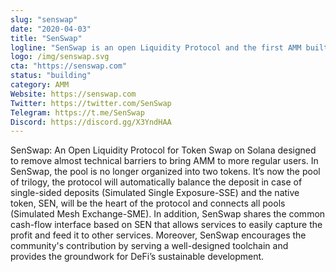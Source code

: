 ```yaml
---
slug: "senswap"
date: "2020-04-03"
title: "SenSwap"
logline: "SenSwap is an open Liquidity Protocol and the first AMM built on Serum and Solana."
logo: /img/senswap.svg
cta: "https://senswap.com"
status: "building"
category: AMM
Website: https://senswap.com
Twitter: https://twitter.com/SenSwap
Telegram: https://t.me/SenSwap
Discord: https://discord.gg/X3YndHAA
---
```

SenSwap: An Open Liquidity Protocol for Token Swap on Solana designed to remove almost technical barriers to bring AMM to more regular users. In SenSwap, the pool is no longer organized into two tokens. It’s now the pool of trilogy, the protocol will automatically balance the deposit in case of single-sided deposits (Simulated Single Exposure-SSE) and the native token, SEN, will be the heart of the protocol and connects all pools (Simulated Mesh Exchange-SME).
In addition, SenSwap shares the common cash-flow interface based on SEN that allows services to easily capture the profit and feed it to other services.
Moreover, SenSwap encourages the community's contribution by serving a well-designed toolchain and provides the groundwork for DeFi’s sustainable development.

